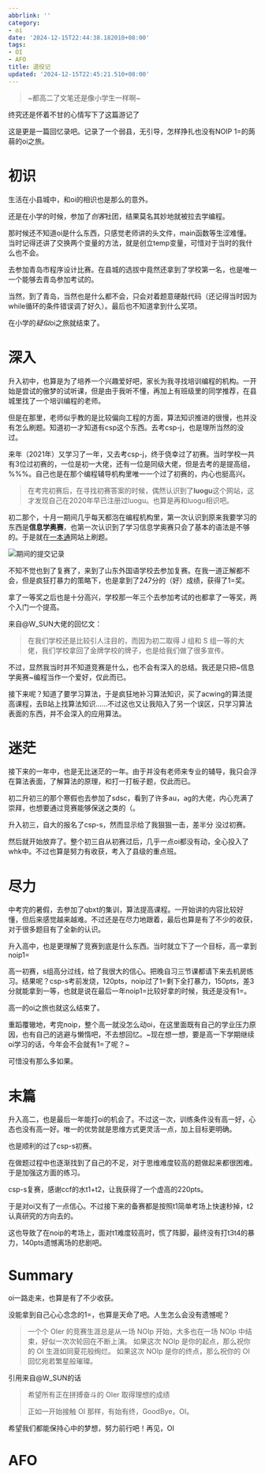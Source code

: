 ```yaml
---
abbrlink: ''
category:
- oi
date: '2024-12-15T22:44:38.182010+08:00'
tags:
- OI
- AFO
title: 退役记
updated: '2024-12-15T22:45:21.510+08:00'
---
```

> ~都高二了文笔还是像小学生一样啊~

终究还是怀着不甘的心情写下了这篇游记了

这是更是一篇回忆录吧。记录了一个弱县，无引导，怎样挣扎也没有NOIP 1=的蒟蒻的oi之旅。

# 初识

生活在小县城中，和oi的相识也是那么的意外。

还是在小学的时候，参加了*创客*社团，结果莫名其妙地就被拉去学编程。

那时候还不知道oi是什么东西，只感觉老师讲的头文件，main函数等生涩难懂。当时记得还讲了交换两个变量的方法，就是创立temp变量，可惜对于当时的我什么也不会。

去参加青岛市程序设计比赛。在县城的选拔中竟然还拿到了学校第一名，也是唯一一个能够去青岛参加考试的。

当然，到了青岛，当然也是什么都不会，只会对着题意硬敲代码（还记得当时因为while循环的条件错误调了好久）。最后也不知道拿到什么奖项。

在小学的*疑似*oi之旅就结束了。

# 深入

升入初中，也算是为了培养一个兴趣爱好吧，家长为我寻找培训编程的机构。一开始是尝试的傲梦的试听课，但是由于我听不懂，再加上有班级里的同学推荐，在县城里找了一个培训编程的老师。

但是在那里，老师似乎教的是比较偏向工程的方面，算法知识推进的很慢，也并没有怎么刷题。知道初一才知道有csp这个东西。去考csp-j，也是理所当然的没过。

来年（2021年）又学习了一年，又去考csp-j，终于侥幸过了初赛。当时学校一共有3位过初赛的，一位是初一大佬，还有一位是同级大佬，但是去考的是提高组，%%%。自己也是在那个编程辅导机构里唯一一个过了初赛的，内心也挺高兴。

> 在考完初赛后，在寻找初赛答案的时候，偶然认识到了**luogu**这个网站，这才发现自己在2020年早已注册过luogu。也算是再和luogu相识吧。

初二那个，十月一期间几乎每天都泡在编程机构里，第一次认识到原来我要学习的东西是**信息学奥赛**，也第一次认识到了学习信息学奥赛只会了基本的语法是不够的。于是就在[一本通](http://ybt.ssoier.cn:8088/index.php)网站上刷题。

![期间的提交记录](https://cdn.luogu.com.cn/upload/image_hosting/wxnjsfy5.png)

不知不觉也到了复赛了，来到了山东外国语学校去参加复赛。在我一道正解都不会，但是疯狂打暴力的策略下，也是拿到了247分的（好）成绩，获得了1=奖。

拿了一等奖之后也是十分高兴，学校那一年三个去参加考试的也都拿了一等奖，两个入门一个提高。

来自@W_SUN大佬的回忆文：

> 在我们学校还是比较引人注目的，而因为初二取得 J 组和 S 组一等的大佬，我们学校拿回了金牌学校的牌子，也是给我们做了很多宣传。

不过，显然我当时并不知道竞赛是什么，也不会有深入的总结。我还是只把~信息学奥赛~编程当作一个爱好，仅此而已。

接下来呢？知道了要学习算法，于是疯狂地补习算法知识，买了acwing的算法提高课程，去B站上找算法知识……不过这也又让我陷入了另一个误区，只学习算法表面的东西，并不会深入的应用算法。

# 迷茫

接下来的一年中，也是无比迷茫的一年。由于并没有老师来专业的辅导，我只会浮在算法表面，了解算法的原理，和打一打板子题，仅此而已。

初二升初三的那个寒假也去参加了sdsc，看到了许多au，ag的大佬，内心充满了崇拜，也想要通过竞赛能够保送之类的（。

升入初三，自大的报名了csp-s，然而显示给了我狠狠一击，差半分 没过初赛。

然后就开始放弃了。整个初三自从初赛过后，几乎一点oi都没有动，全心投入了whk中。不过也算是努力有收获，考入了县级的重点班。

# 尽力

中考完的暑假，去参加了qbxt的集训，算法提高课程。一开始讲的内容比较好懂，但后来感觉越来越难。不过还是在尽力地跟着，最后也算是有了不少的收获，对于很多题目有了全新的认识。

升入高中，也是更理解了竞赛到底是什么东西。当时就立下了一个目标，高一拿到noip1=

高一初赛，s组高分过线，给了我很大的信心。把晚自习三节课都请下来去机房练习。结果呢？csp-s考前发烧，120pts，noip过了1=剩下全打暴力，150pts，差3分就能拿到一等，也就是说在最后一年noip1=比较好拿的时候，我还是没有1=。

高一的oi之旅也就这么结束了。

重蹈覆辙地，考完noip，整个高一就没怎么动oi，在这里面既有自己的学业压力原因，也有自己的逃避与懒惰吧，不去想回忆。~现在想一想，要是高一下学期继续oi学习的话，今年会不会就有1=了呢？~

可惜没有那么多如果。

# 末篇

升入高二，也是最后一年能打oi的机会了。不过这一次，训练条件没有高一好，心态也没有高一好。唯一的优势就是思维方式更灵活一点，加上目标更明确。

也是顺利的过了csp-s初赛。

在做题过程中也逐渐找到了自己的不足，对于思维难度较高的题做起来都很困难。于是加强这方面的练习。

csp-s复赛，感谢ccf的水t1+t2，让我获得了一个虚高的220pts。

于是对oi又有了一点信心。不过接下来的备赛都是按照t1简单考场上快速秒掉，t2认真研究的方向去的。

这也导致了在noip的考场上，面对t1难度较高时，慌了阵脚，最终没有打t3t4的暴力，140pts遗憾离场的悲剧吧。

# Summary

oi一路走来，也算是有了不少收获。

没能拿到自己心心念念的1=，也算是天命了吧。人生怎么会没有遗憾呢？

> 一个个 OIer 的竞赛生涯总是从一场 NOIp 开始，大多也在一场 NOIp 中结束，好似一次次轮回在不断上演。
> 如果这次 NOIp 是你的起点，那么祝你的 OI 生涯如同夏花般绚烂。
> 如果这次 NOIp 是你的终点，那么祝你的 OI 回忆宛若繁星般璀璨。

引用来自@W_SUN的话

> 希望所有正在拼搏奋斗的 OIer 取得理想的成绩
>
> 正如一开始接触 OI 那样，有始有终，GoodBye，OI。

希望我们都能保持心中的梦想，努力前行吧！再见，OI

# AFO
